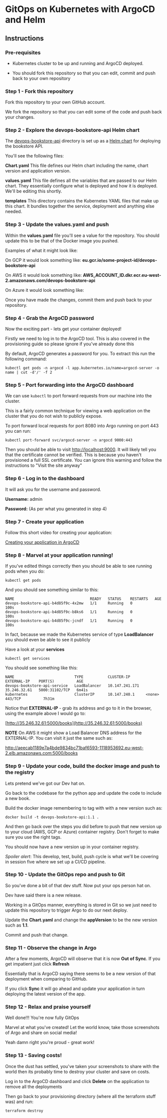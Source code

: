 # GitOps on Kubernetes with ArgoCD and Helm

## Instructions

### Pre-requisites

* Kubernetes cluster to be up and running and ArgoCD deployed.

* You should fork this repository so that you can edit, commit and push back to your own repository

### Step 1 - Fork this repository

Fork this repository to your own GitHub account. 

We fork the repository so that you can edit some of the code and push back your changes.

### Step 2 - Explore the devops-bookstore-api Helm chart

The [devops-bookstore-api](./devops-bookstore-api) directory is set up as a [Helm chart](https://helm.sh/docs/) for deploying the bookstore API.

You'll see the following files:

**Chart.yaml** This file defines our Helm chart including the name, chart version and application version.

**values.yaml** This file defines all the variables that are passed to our Helm chart. They essentially configure what is deployed and how it is deployed. We'll be editing this shortly.

**templates** This directory contains the Kubernetes YAML files that make up this chart. It bundles together the service, deployment and anything else needed.

### Step 3 - Update the values.yaml and push

Within the **values.yaml** file you'll see a value for the repository. You should update this to be that of the Docker image you pushed.

Examples of what it might look like:

On GCP it would look something like:  **eu.gcr.io/some-project-id/devops-bookstore-api**

On AWS it would look something like:  **AWS_ACCOUNT_ID.dkr.ecr.eu-west-2.amazonaws.com/devops-bookstore-api**

On Azure it would look something like:

Once you have made the changes, commit them and push back to your repository.

### Step 4 - Grab the ArgoCD password

Now the exciting part - lets get your container deployed!

Firstly we need to log in to the ArgoCD tool. This is also covered in the provisioning guide so please ignore if you've already done this

By default, ArgoCD generates a password for you. To extract this run the following command:

```
kubectl get pods -n argocd -l app.kubernetes.io/name=argocd-server -o name | cut -d'/' -f 2
```

### Step 5 - Port forwarding into the ArgoCD dashboard

We can use `kubectl` to port forward requests from our machine into the cluster. 

This is a fairly common technique for viewing a web application on the cluster that you do not wish to publicly expose.

To port forward local requests for port 8080 into Argo running on port 443 you can run:

```
kubectl port-forward svc/argocd-server -n argocd 9000:443
```

Then you should be able to visit [http://localhost:9000](http://localhost:8080). It will likely tell you that the certificate cannot be verified. This is because you haven't provisioned a full SSL certificate. You can ignore this warning and follow the instructions to "Visit the site anyway"

### Step 6 - Log in to the dashboard

It will ask you for the username and password.

**Username:** admin

**Password:** (As per what you generated in step 4)

### Step 7 - Create your application 

Follow this short video for creating your application:

[Creating your application in ArgoCD](https://storage.googleapis.com/devops-up-skill/session-004-argocd-app-creation.mp4)

### Step 8 - Marvel at your application running!

If you've edited things correctly then you should be able to see running pods when you do:

```
kubectl get pods
```

And you should see something similar to this:

```
NAME                                  READY   STATUS    RESTARTS   AGE
devops-bookstore-api-b4d85f9c-4x2mw   1/1     Running   0          100s
devops-bookstore-api-b4d85f9c-b8ks6   1/1     Running   0          100s
devops-bookstore-api-b4d85f9c-jcndf   1/1     Running   0          100s
```

In fact, because we made the Kubernetes service of type **LoadBalancer** you should even be able to see it publicly

Have a look at your **services**

```
kubectl get services
```

You should see something like this:

```
NAME                           TYPE           CLUSTER-IP       EXTERNAL-IP    PORT(S)          AGE
devops-bookstore-api-service   LoadBalancer   10.147.241.171   35.246.32.61   5000:31102/TCP   6m41s
kubernetes                     ClusterIP      10.147.240.1     <none>         443/TCP          7h31m
```

Notice that **EXTERNAL-IP** - grab its address and go to it in the browser, using the example above I would go to:

[http://35.246.32.61:5000/books](http://35.246.32.61:5000/books)

**NOTE** On AWS it might show a Load Balancer DNS address for the EXTERNAL-IP. You can visit it just the same such as:

http://aeecab1189e7a4bde9834bc71baf6593-1118953692.eu-west-2.elb.amazonaws.com:5000/books

### Step 9 - Update your code, build the docker image and push to the registry

Lets pretend we've got our Dev hat on.

Go back to the codebase for the python app and update the code to include a new book.

Build the docker image remembering to tag with with a new version such as:

```
docker build -t devops-bookstore-api:1.1 .
```

And then go back over the steps you did before to push that new version up to your cloud (AWS, GCP or Azure) container registry. Don't forget to make sure you use the right tags.

You should now have a new version up in your container registry.

_Spoiler alert_: This develop, test, build, push cycle is what we'll be covering in session five where we set up a CI/CD pipeline.

### Step 10 - Update the GitOps repo and push to Git

So you've done a bit of that dev stuff. Now put your ops person hat on.

Dev have said there is a new release. 

Working in a GitOps manner, everything is stored in Git so we just need to update this repository to trigger Argo to do our next deploy.

Update the **Chart.yaml** and change the **appVersion** to be the new version such as **1.1**. 

Commit and push that change.

### Step 11 - Observe the change in Argo

After a few moments, ArgoCD will observe that it is now **Out of Sync**. If you get impatient just click **Refresh**

Essentially that is ArgoCD saying there seems to be a new version of that deployment when comparing to GitHub.

If you click **Sync** it will go ahead and update your application in turn deploying the latest version of the app.

### Step 12 - Relax and praise yourself

Well done!!! You're now fully GitOps

Marvel at what you've created! Let the world know, take those screenshots of Argo and share on social media! 

Yeah damn right you're proud - great work!

### Step 13 - Saving costs!

Once the dust has settled, you've taken your screenshots to share with the world then its probably time to destroy your cluster and save on costs.

Log in to the ArgoCD dashboard and click **Delete** on the application to remove all the deployments

Then go back to your provisioning directory (where all the terraform stuff was) and run:

```
terraform destroy
```



